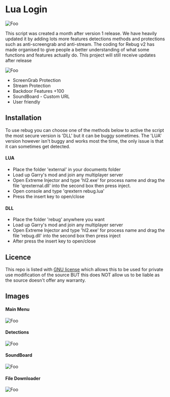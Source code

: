 # Lua Login


![Foo](https://i.imgur.com/f0ApXbe.png)

This script was created a month after version 1 release. We have heavily updated it by adding lots more features detections methods and protections such as anti-screengrab and anti-stream. 
The coding for Rebug v2 has made organised to give people a better understanding of what some functions and features actually do. This project will still receive updates after release

![Foo](https://i.imgur.com/rlxFY4G.png)

* ScreenGrab Protection
* Stream Protection
* Backdoor Features +100
* SoundBoard - Custom URL
* User friendly

## Installation

To use rebug you can choose one of the methods below to active the script the most secure version is 'DLL' but it can be buggy sometimes. The 'LUA' version however isn't buggy and works most the time, the only issue is that it can sometimes get detected.

#### LUA
* Place the folder 'external' in your documents folder
* Load up Garry's mod and join any multiplayer server
* Open Extreme Injector and type 'hl2.exe' for process name and drag the file 'qrexternal.dll' into the second box then press inject.
* Open console and type 'qrextern rebug.lua'
* Press the insert key to open/close

#### DLL

* Place the folder 'rebug' anywhere you want
* Load up Garry's mod and join any multiplayer server
* Open Extreme Injector and type 'hl2.exe' for process name and drag the file 'rebug.dll' into the second box then press inject
* After press the insert key to open/close

## Licence
This repo is listed with [GNU license](https://github.com/Void09/Login-Release/blob/master/LICENSE) which allows this to be used for private use modification of the source BUT this does NOT allow us to be liable as the source doesn't offer any warranty.

## Images

#### Main Menu
![Foo](https://i.imgur.com/uEXp2dj.png)
#### Detections
![Foo](https://i.imgur.com/dkUJKdN.png)
#### SoundBoard
![Foo](https://i.imgur.com/cG5JOw1.png)
#### File Downloader
![Foo](https://i.imgur.com/QfwqbJu.png)
